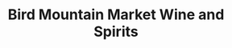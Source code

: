 ---
title: "Bird Mountain Market Wine and Spirits"
url: /landrum/bird-mountain-market-wine-and-spirits/
shop: alcohol
---